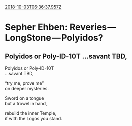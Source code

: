 [2018-10-03T06:36:37.957Z](https://medium.com//@jasonmedland/sepher-ehben-reveries-longstone-polyidos-c605a3f23a29)
# Sepher Ehben: Reveries — LongStone — Polyidos?
## Polyidos or Poly-ID-10T …savant TBD,
Polyidos or Poly-ID-10T   
…savant TBD,

“try me, prove me”   
on deeper mysteries.

Sword on a tongue   
but a trowel in hand,

rebuild the inner Temple,   
if with the Logos you stand.